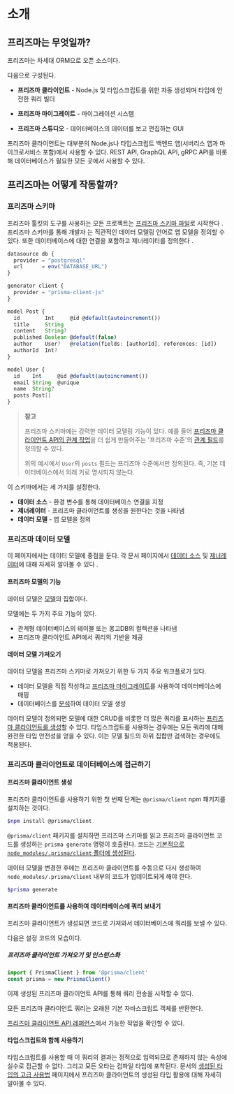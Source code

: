 # 소개

## 프리즈마는 무엇일까?

프리즈마는 차세대 ORM으로 오픈 소스이다.

다음으로 구성된다.

- **프리즈마 클라이언트** - Node.js 및 타입스크립트를 위한 자동 생성되며 타입에 안전한 쿼리 빌더

- **프리즈마 마이그레이트** - 마이그레이션 시스템
- **프리즈마 스튜디오** - 데이터베이스의 데이터를 보고 편집하는 GUI

프리즈마 클라이언트는 대부분의 Node.js나 타입스크립트 백엔드 앱(서버리스 앱과 마이크로서비스 포함)에서 사용할 수 있다. REST API, GraphQL API, gRPC API를 비롯해 데이터베이스가 필요한 모든 곳에서 사용할 수 있다.

## 프리즈마는 어떻게 작동할까?

### 프리즈마 스키마

프리즈마 툴킷의 도구를 사용하는 모든 프로젝트는 [프리즈마 스키마 파일](https://www.prisma.io/docs/concepts/components/prisma-schema)로 시작한다 . 프리즈마 스키마를 통해 개발자 는 직관적인 데이터 모델링 언어로 앱 모델을 정의할 수 있다. 또한 데이터베이스에 대한 연결을 포함하고 제너레이터를 정의한다 .

```ts
datasource db {
  provider = "postgresql"
  url      = env("DATABASE_URL")
}

generator client {
  provider = "prisma-client-js"
}

model Post {
  id        Int     @id @default(autoincrement())
  title     String
  content   String?
  published Boolean @default(false)
  author    User?   @relation(fields: [authorId], references: [id])
  authorId  Int?
}

model User {
  id    Int     @id @default(autoincrement())
  email String  @unique
  name  String?
  posts Post[]
}
```

> **참고**
>
> 프리즈마 스키마에는 강력한 데이터 모델링 기능이 있다. 예를 들어 [프리즈마 클라이언트 API의 관계 작업](https://www.prisma.io/docs/concepts/components/prisma-client/relation-queries)을 더 쉽게 만들어주는 '프리즈마 수준'의 [관계 필드](https://www.prisma.io/docs/concepts/components/prisma-schema/relations)를 정의할 수 있다.
>
> 위의 예시에서 `User`의 `posts` 필드는 프리즈마 수준에서만 정의된다. 즉, 기본 데이터베이스에서 외래 키로 명시되지 않는다.

이 스키마에서는 세 가지를 설정한다.

- **데이터 소스** - 환경 변수를 통해 데이터베이스 연결을 지정
- **제너레이터** - 프리즈마 클라이언트를 생성을 원한다는 것을 나타냄
- **데이터 모델** - 앱 모델을 정의

### 프리즈마 데이터 모델

이 페이지에서는 데이터 모델에 중점을 둔다. 각 문서 페이지에서 [데이터 소스](https://www.prisma.io/docs/concepts/components/prisma-schema/data-sources) 및 [제너레이터](https://www.prisma.io/docs/concepts/components/prisma-schema/generators)에 대해 자세히 알아볼 수 있다 .

#### 프리즈마 모델의 기능

데이터 모델은 [모델](https://www.prisma.io/docs/concepts/components/prisma-schema/data-model#defining-models)의 집합이다.

모델에는 두 가지 주요 기능이 있다.

- 관계형 데이터베이스의 테이블 또는 몽고DB의 컬렉션을 나타냄
- 프리즈마 클라이언트 API에서 쿼리의 기반을 제공

#### 데이터 모델 가져오기

데이터 모델을 프리즈마 스키마로 가져오기 위한 두 가지 주요 워크플로가 있다.

- 데이터 모델을 직접 작성하고 [프리즈마 마이그레이트](https://www.prisma.io/docs/concepts/components/prisma-migrate)를 사용하여 데이터베이스에 매핑
- 데이터베이스를 [분석](https://www.prisma.io/docs/concepts/components/introspection)하여 데이터 모델 생성

데이터 모델이 정의되면 모델에 대한 CRUD를 비롯한 더 많은 쿼리를 표시하는 [프리즈마 클라이언트를 생성](https://www.prisma.io/docs/concepts/components/prisma-client/working-with-prismaclient/generating-prisma-client)할 수 있다. 타입스크립트를 사용하는 경우에는 모든 쿼리에 대해 완전한 타입 안전성을 얻을 수 있다. 이는 모델 필드의 하위 집합만 검색하는 경우에도 적용된다.

### 프리즈마 클라이언트로 데이터베이스에 접근하기

#### 프리즈마 클라이언트 생성

프리즈마 클라이언트를 사용하기 위한 첫 번째 단계는 `@prisma/client` npm 패키지를 설치하는 것이다.

```bash
$npm install @prisma/client
```

`@prisma/client` 패키지를 설치하면 프리즈마 스키마를 읽고 프리즈마 클라이언트 코드를 생성하는 `prisma generate` 명령이 호출된다. 코드는 [기본적으로 `node_modules/.prisma/client` 폴더에 생성된다](https://www.prisma.io/docs/concepts/components/prisma-client/working-with-prismaclient/generating-prisma-client#the-prismaclient-npm-package).

데이터 모델을 변경한 후에는 프리즈마 클라이언트를 수동으로 다시 생성하여 `node_modules/.prisma/client` 내부의 코드가 업데이트되게 해야 한다.

```bash
$prisma generate
```

#### 프리즈마 클라이언트를 사용하여 데이터베이스에 쿼리 보내기

프리즈마 클라이언트가 생성되면 코드로 가져와서 데이터베이스에 쿼리를 보낼 수 있다.

다음은 설정 코드의 모습이다.

##### 프리즈마 클라이언트 가져오기 및 인스턴스화

```ts
import { PrismaClient } from '@prisma/client'
const prisma = new PrismaClient()
```

이제 생성된 프리즈마 클라이언트 API를 통해 쿼리 전송을 시작할 수 있다.

모든 프리즈마 클라이언트 쿼리는 오래된 기본 자바스크립트 객체를 반환한다.

[프리즈마 클라이언트 API 레퍼런스](https://www.prisma.io/docs/concepts/components/prisma-client)에서 가능한 작업을 확인할 수 있다.

#### 타입스크립트와 함께 사용하기

타입스크립트를 사용할 때 이 쿼리의 결과는 정적으로 입력되므로 존재하지 않는 속성에 실수로 접근할 수 없다. 그리고 모든 오타는 컴파일 타임에 포착된다. 문서의 [생성된 타입의 고급 사용법](https://www.prisma.io/docs/concepts/components/prisma-client/advanced-type-safety/operating-against-partial-structures-of-model-types) 페이지에서 프리즈마 클라이언트의 생성된 타입 활용에 대해 자세히 알아볼 수 있다.

